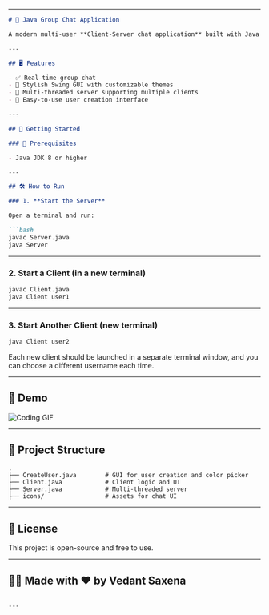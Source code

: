 

---

```markdown
# 💬 Java Group Chat Application

A modern multi-user **Client-Server chat application** built with Java Swing and Sockets. Each user can pick a theme and join a chat group via a custom GUI.

---

## 🖥️ Features

- ✅ Real-time group chat
- 🎨 Stylish Swing GUI with customizable themes
- 🧵 Multi-threaded server supporting multiple clients
- 👤 Easy-to-use user creation interface

---

## 🚀 Getting Started

### 🔧 Prerequisites

- Java JDK 8 or higher

---

## 🛠️ How to Run

### 1. **Start the Server**

Open a terminal and run:

```bash
javac Server.java
java Server
```

---

### 2. **Start a Client (in a new terminal)**

```bash
javac Client.java
java Client user1
```

---

### 3. **Start Another Client (new terminal)**

```bash
java Client user2
```

Each new client should be launched in a separate terminal window, and you can choose a different username each time.

---

## 🎥 Demo

![Coding GIF](https://media.giphy.com/media/qgQUggAC3Pfv687qPC/giphy.gif)

---

## 📂 Project Structure

```
.
├── CreateUser.java        # GUI for user creation and color picker
├── Client.java            # Client logic and UI
├── Server.java            # Multi-threaded server
├── icons/                 # Assets for chat UI
```

---

## 📄 License

This project is open-source and free to use.

---

## 🧑‍💻 Made with ❤️ by Vedant Saxena
```

---

